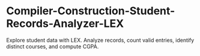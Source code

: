 # Compiler-Construction-Student-Records-Analyzer-LEX
Explore student data with LEX. Analyze records, count valid entries, identify distinct courses, and compute CGPA.
